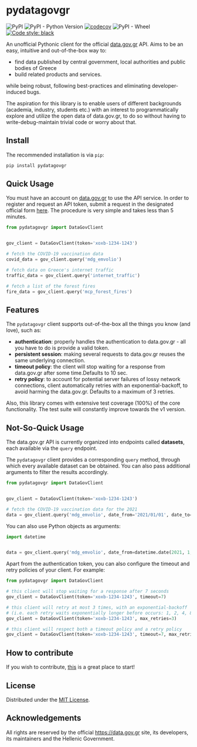 # pydatagovgr

![PyPI](https://img.shields.io/pypi/v/pydatagovgr) ![PyPI - Python Version](https://img.shields.io/pypi/pyversions/pydatagovgr) [![codecov](https://codecov.io/gh/ilias-ant/pydatagovgr/branch/main/graph/badge.svg?token=2H0VB8I8IH)](https://codecov.io/gh/ilias-ant/pydatagovgr) ![PyPI - Wheel](https://img.shields.io/pypi/wheel/pydatagovgr) [![Code style: black](https://img.shields.io/badge/code%20style-black-000000.svg)](https://github.com/psf/black)


An unofficial Pythonic client for the official [data.gov.gr](https://data.gov.gr) API. Aims to be an easy, intuitive and out-of-the-box way to:

- find data published by central government, local authorities and public bodies of Greece
- build related products and services.

while being robust, following best-practices and eliminating developer-induced bugs.

The aspiration for this library is to enable users of different backgrounds (academia, industry, students etc.) with 
an interest to programmatically explore and utilize the open data of data.gov.gr, to do so without having to write-debug-maintain trivial code 
or worry about that.

## Install

The recommended installation is via `pip`:

```bash
pip install pydatagovgr
```

## Quick Usage

You must have an account on [data.gov.gr](https://data.gov.gr) to use the API service. In order to register and request
an API token, submit a request in the designated official form [here](https://data.gov.gr/token/). The procedure is very 
simple and takes less than 5 minutes.

```python
from pydatagovgr import DataGovClient


gov_client = DataGovClient(token='xoxb-1234-1243')

# fetch the COVID-19 vaccination data
covid_data = gov_client.query('mdg_emvolio')

# fetch data on Greece's internet traffic
traffic_data = gov_client.query('internet_traffic')

# fetch a list of the forest fires
fire_data = gov_client.query('mcp_forest_fires')
```

## Features

The `pydatagovgr` client supports out-of-the-box all the things you know (and love), such as:

- **authentication**: properly handles the authentication to data.gov.gr - all you have to do is provide a valid token. 
- **persistent session**: making several requests to data.gov.gr reuses the same underlying connection.
- **timeout policy**: the client will stop waiting for a response from data.gov.gr after some time.Defaults to 10 sec.
- **retry policy**: to account for potential server failures of lossy network connections, client automatically retries 
  with an exponential-backoff, to avoid harming the data.gov.gr. Defaults to a maximum of 3 retries.

Also, this library comes with extensive test coverage (100%) of the core functionality. The test suite will constantly
improve towards the v1 version.

## Not-So-Quick Usage

The data.gov.gr API is currently organized into endpoints called **datasets**, each available via the `query` endpoint.

The `pydatagovgr` client provides a corresponding `query` method, through which every available dataset can be obtained.
You can also pass additional arguments to filter the results accordingly. 

```python
from pydatagovgr import DataGovClient


gov_client = DataGovClient(token='xoxb-1234-1243')

# fetch the COVID-19 vaccination data for the 2021
data = gov_client.query('mdg_emvolio', date_from='2021/01/01', date_to='2021/12/31')
```
You can also use Python objects as arguments:

```python
import datetime


data = gov_client.query('mdg_emvolio', date_from=datetime.date(2021, 1, 1), date_to=datetime.date(1, 12, 31))
```

Apart from the authentication token, you can also configure the timeout and retry policies of your client. For example: 

```python
from pydatagovgr import DataGovClient

# this client will stop waiting for a response after 7 seconds 
gov_client = DataGovClient(token='xoxb-1234-1243', timeout=7)

# this client will retry at most 3 times, with an exponential-backoff
# (i.e. each retry waits exponentially longer before occurs: 1, 2, 4, 8, 16, 32, 64, 128, 256, ... seconds)
gov_client = DataGovClient(token='xoxb-1234-1243', max_retries=3)

# this client will respect both a timeout policy and a retry policy
gov_client = DataGovClient(token='xoxb-1234-1243', timeout=7, max_retries=3)
```

## How to contribute

If you wish to contribute, [this](CONTRIBUTING.md) is a great place to start!

## License

Distributed under the [MIT License](LICENSE).

## Acknowledgements

All rights are reserved by the official https://data.gov.gr site, its developers, its maintainers and the 
Hellenic Government.
